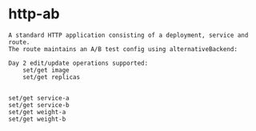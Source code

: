 # http-ab
    A standard HTTP application consisting of a deployment, service and route.
    The route maintains an A/B test config using alternativeBackend: 

    Day 2 edit/update operations supported:
        set/get image
        set/get replicas


    set/get service-a
    set/get service-b
    set/get weight-a
    set/get weight-b 
